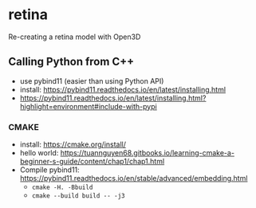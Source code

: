 # retina
Re-creating a retina model with Open3D  


## Calling Python from C++
* use pybind11 (easier than using Python API)
* install: https://pybind11.readthedocs.io/en/latest/installing.html
* https://pybind11.readthedocs.io/en/latest/installing.html?highlight=environment#include-with-pypi


### CMAKE
* install: https://cmake.org/install/
* hello world: https://tuannguyen68.gitbooks.io/learning-cmake-a-beginner-s-guide/content/chap1/chap1.html
* Compile pybind11: https://pybind11.readthedocs.io/en/stable/advanced/embedding.html
    * `cmake -H. -Bbuild`
    * `cmake --build build -- -j3`